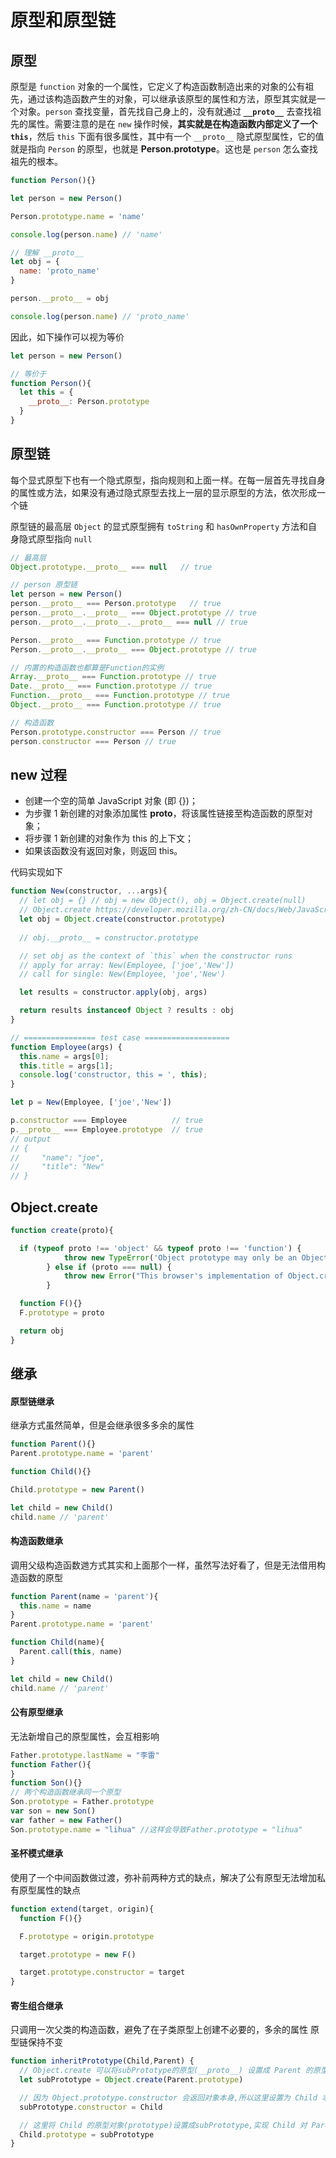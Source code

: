 # 原型和原型链

## 原型
原型是 `function` 对象的一个属性，它定义了构造函数制造出来的对象的公有祖先，通过该构造函数产生的对象，可以继承该原型的属性和方法，原型其实就是一个对象。`person` 查找变量，首先找自己身上的，没有就通过 **`__proto__`** 去查找祖先的属性。需要注意的是在 `new` 操作时候，**其实就是在构造函数内部定义了一个 `this`**，然后 `this` 下面有很多属性，其中有一个 `__proto__` 隐式原型属性，它的值就是指向 `Person` 的原型，也就是 **Person.prototype**。这也是 `person` 怎么查找祖先的根本。

```js
function Person(){}

let person = new Person()

Person.prototype.name = 'name'

console.log(person.name) // 'name'

// 理解 __proto__
let obj = {
  name: 'proto_name'
}

person.__proto__ = obj

console.log(person.name) // 'proto_name'

```

因此，如下操作可以视为等价

```js
let person = new Person()

// 等价于
function Person(){
  let this = {
    __proto__: Person.prototype
  }
}
```

## 原型链
每个显式原型下也有一个隐式原型，指向规则和上面一样。在每一层首先寻找自身的属性或方法，如果没有通过隐式原型去找上一层的显示原型的方法，依次形成一个链


原型链的最高层 `Object` 的显式原型拥有 `toString` 和 `hasOwnProperty` 方法和自身隐式原型指向 `null`

```js
// 最高层
Object.prototype.__proto__ === null   // true

// person 原型链
let person = new Person()
person.__proto__ === Person.prototype   // true
person.__proto__.__proto__ === Object.prototype // true
person.__proto__.__proto__.__proto__ === null // true

Person.__proto__ === Function.prototype // true
Person.__proto__.__proto__ === Object.prototype // true

// 内置的构造函数也都算是Function的实例
Array.__proto__ === Function.prototype // true
Date.__proto__ === Function.prototype // true
Function.__proto__ === Function.prototype // true
Object.__proto__ === Function.prototype // true

// 构造函数
Person.prototype.constructor === Person // true
person.constructor === Person // true
```

## new 过程
- 创建一个空的简单 JavaScript 对象 (即 {})；
- 为步骤 1 新创建的对象添加属性 __proto__，将该属性链接至构造函数的原型对象；
- 将步骤 1 新创建的对象作为 this 的上下文；
- 如果该函数没有返回对象，则返回 this。
  
代码实现如下

```js
function New(constructor, ...args){
  // let obj = {} // obj = new Object(), obj = Object.create(null)
  // Object.create https://developer.mozilla.org/zh-CN/docs/Web/JavaScript/Reference/Global_Objects/Object/create
  let obj = Object.create(constructor.prototype)
  
  // obj.__proto__ = constructor.prototype

  // set obj as the context of `this` when the constructor runs
  // apply for array: New(Employee, ['joe','New'])
  // call for single: New(Employee, 'joe','New')

  let results = constructor.apply(obj, args)

  return results instanceof Object ? results : obj
}

// ================ test case =================== 
function Employee(args) {
  this.name = args[0];
  this.title = args[1];
  console.log('constructor, this = ', this);
}

let p = New(Employee, ['joe','New'])

p.constructor === Employee          // true
p.__proto__ === Employee.prototype  // true
// output
// {
//     "name": "joe",
//     "title": "New"
// }
```

## Object.create

```js
function create(proto){

  if (typeof proto !== 'object' && typeof proto !== 'function') {
            throw new TypeError('Object prototype may only be an Object: ' + proto);
        } else if (proto === null) {
            throw new Error("This browser's implementation of Object.create is a shim and doesn't support 'null' as the first argument.");
        }

  function F(){}
  F.prototype = proto

  return obj
}
```

## 继承

#### 原型链继承
继承方式虽然简单，但是会继承很多多余的属性

```js
function Parent(){}
Parent.prototype.name = 'parent'

function Child(){}

Child.prototype = new Parent()

let child = new Child()
child.name // 'parent'
```

#### 构造函数继承
调用父级构造函数逇方式其实和上面那个一样，虽然写法好看了，但是无法借用构造函数的原型

```js
function Parent(name = 'parent'){
  this.name = name
}
Parent.prototype.name = 'parent'

function Child(name){
  Parent.call(this, name)
}

let child = new Child()
child.name // 'parent'
```

#### 公有原型继承
无法新增自己的原型属性，会互相影响

```js
Father.prototype.lastName = "李雷"
function Father(){
}
function Son(){}
// 两个构造函数继承同一个原型
Son.prototype = Father.prototype
var son = new Son()
var father = new Father()
Son.prototype.name = "lihua" //这样会导致Father.prototype = "lihua"
```

#### 圣杯模式继承
使用了一个中间函数做过渡，弥补前两种方式的缺点，解决了公有原型无法增加私有原型属性的缺点

```js
function extend(target, origin){
  function F(){}

  F.prototype = origin.prototype

  target.prototype = new F()

  target.prototype.constructor = target
}
```

#### 寄生组合继承
只调用一次父类的构造函数，避免了在子类原型上创建不必要的，多余的属性
原型链保持不变

```js
function inheritPrototype(Child,Parent) {
  // Object.create 可以将subPrototype的原型(__proto__) 设置成 Parent 的原型对象(prototype);
  let subPrototype = Object.create(Parent.prototype)

  // 因为 Object.prototype.constructor 会返回对象本身,所以这里设置为 Child 本身;
  subPrototype.constructor = Child

  // 这里将 Child 的原型对象(prototype)设置成subPrototype,实现 Child 对 Parent 基于原型链的继承;
  Child.prototype = subPrototype
}
```
